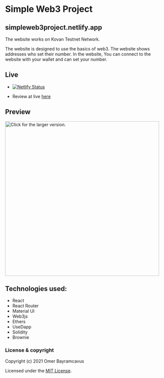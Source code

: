 # Simple Web3 Project
## simpleweb3project.netlify.app

The website works on Kovan Testnet Network.

The website is designed to use the basics of web3. The website shows addresses who set their number. In the website, You can connect to the website with your wallet and can set your number.

## Live

- [![Netlify Status](https://api.netlify.com/api/v1/badges/e6299b39-be47-4542-9ff3-ea453ed953f6/deploy-status)](https://simpleweb3project.netlify.app/)

- Review at live [here](https://simpleweb3project.netlify.app/)

## Preview

<a href="https://drive.google.com/uc?export=view&id=1YtZMw7XExjGwAXQ1_iwBhPmMDfDn7QoE"><img src="https://drive.google.com/uc?export=view&id=1YtZMw7XExjGwAXQ1_iwBhPmMDfDn7QoE" style="width: 500px; max-width: 100%; height: auto" title="Click for the larger version." /></a>


## Technologies used:

* React
* React Router
* Material UI
* Web3js
* Ethers
* UseDapp
* Solidity
* Brownie

### License & copyright

Copyright (c) 2021 Omer Bayramcavus

Licensed under the [MIT License](LICENSE).
